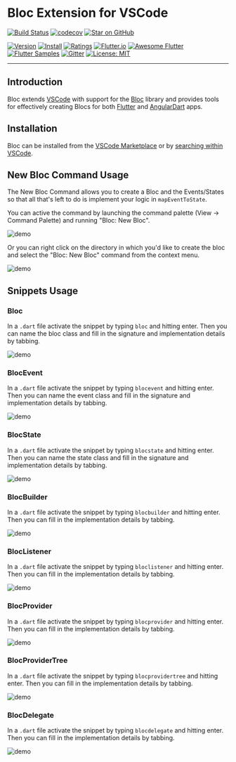 # Bloc Extension for VSCode

[![Build Status](https://travis-ci.org/felangel/bloc.svg?branch=master)](https://travis-ci.org/felangel/bloc)
[![codecov](https://codecov.io/gh/felangel/Bloc/branch/master/graph/badge.svg)](https://codecov.io/gh/felangel/bloc)
[![Star on GitHub](https://img.shields.io/github/stars/felangel/bloc.svg?style=flat&logo=github&colorB=deeppink&label=Stars)](https://github.com/felangel/bloc)

[![Version](https://vsmarketplacebadge.apphb.com/version-short/FelixAngelov.bloc.svg)](https://marketplace.visualstudio.com/items?itemName=FelixAngelov.bloc)
[![Install](https://vsmarketplacebadge.apphb.com/installs-short/FelixAngelov.bloc.svg)](https://marketplace.visualstudio.com/items?itemName=FelixAngelov.bloc)
[![Ratings](https://vsmarketplacebadge.apphb.com/rating-short/FelixAngelov.bloc.svg)](https://marketplace.visualstudio.com/items?itemName=FelixAngelov.bloc)
[![Flutter.io](https://img.shields.io/badge/Flutter-Website-deepskyblue.svg)](https://flutter.io/docs/development/data-and-backend/state-mgmt/options#bloc--rx)
[![Awesome Flutter](https://img.shields.io/badge/Awesome-Flutter-blue.svg?longCache=true)](https://github.com/Solido/awesome-flutter#bloc)
[![Flutter Samples](https://img.shields.io/badge/Flutter-Samples-teal.svg?longCache=true)](http://fluttersamples.com)
[![Gitter](https://img.shields.io/badge/gitter-chat-hotpink.svg)](https://gitter.im/bloc_package/Lobby)
[![License: MIT](https://img.shields.io/badge/License-MIT-purple.svg)](https://opensource.org/licenses/MIT)

---

## Introduction

Bloc extends [VSCode](https://code.visualstudio.com/) with support for the [Bloc](https://felangel.github.io/bloc) library and provides tools for effectively creating Blocs for both [Flutter](https://flutter.io/) and [AngularDart](https://webdev.dartlang.org) apps.

## Installation

Bloc can be installed from the [VSCode Marketplace](https://marketplace.visualstudio.com/items?itemName=FelixAngelov.bloc) or by [searching within VSCode](https://code.visualstudio.com/docs/editor/extension-gallery#_search-for-an-extension).

## New Bloc Command Usage

The New Bloc Command allows you to create a Bloc and the Events/States so that all that's left to do is implement your logic in `mapEventToState`.

You can active the command by launching the command palette (View -> Command Palette) and running "Bloc: New Bloc".

![demo](https://raw.githubusercontent.com/felangel/bloc/master/extensions/vscode/assets/new-bloc-usage-1.gif)

Or you can right click on the directory in which you'd like to create the bloc and select the "Bloc: New Bloc" command from the context menu.

![demo](https://raw.githubusercontent.com/felangel/bloc/master/extensions/vscode/assets/new-bloc-usage-2.gif)

## Snippets Usage

### Bloc

In a `.dart` file activate the snippet by typing `bloc` and hitting enter. Then you can name the bloc class and fill in the signature and implementation details by tabbing.

![demo](https://raw.githubusercontent.com/felangel/bloc/master/extensions/vscode/assets/bloc-snippet-usage.gif)

### BlocEvent

In a `.dart` file activate the snippet by typing `blocevent` and hitting enter. Then you can name the event class and fill in the signature and implementation details by tabbing.

![demo](https://raw.githubusercontent.com/felangel/bloc/master/extensions/vscode/assets/blocevent-snippet-usage.gif)

### BlocState

In a `.dart` file activate the snippet by typing `blocstate` and hitting enter. Then you can name the state class and fill in the signature and implementation details by tabbing.

![demo](https://raw.githubusercontent.com/felangel/bloc/master/extensions/vscode/assets/blocstate-snippet-usage.gif)

### BlocBuilder

In a `.dart` file activate the snippet by typing `blocbuilder` and hitting enter. Then you can fill in the implementation details by tabbing.

![demo](https://raw.githubusercontent.com/felangel/bloc/master/extensions/vscode/assets/blocbuilder-snippet-usage.gif)

### BlocListener

In a `.dart` file activate the snippet by typing `bloclistener` and hitting enter. Then you can fill in the implementation details by tabbing.

![demo](https://raw.githubusercontent.com/felangel/bloc/master/extensions/vscode/assets/bloclistener-snippet-usage.gif)

### BlocProvider

In a `.dart` file activate the snippet by typing `blocprovider` and hitting enter. Then you can fill in the implementation details by tabbing.

![demo](https://raw.githubusercontent.com/felangel/bloc/master/extensions/vscode/assets/blocprovider-snippet-usage.gif)

### BlocProviderTree

In a `.dart` file activate the snippet by typing `blocprovidertree` and hitting enter. Then you can fill in the implementation details by tabbing.

![demo](https://raw.githubusercontent.com/felangel/bloc/master/extensions/vscode/assets/blocprovidertree-snippet-usage.gif)

### BlocDelegate

In a `.dart` file activate the snippet by typing `blocdelegate` and hitting enter. Then you can fill in the implementation details by tabbing.

![demo](https://raw.githubusercontent.com/felangel/bloc/master/extensions/vscode/assets/blocdelegate-snippet-usage.gif)
